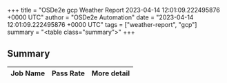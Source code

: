 +++
title = "OSDe2e gcp Weather Report 2023-04-14 12:01:09.222495876 +0000 UTC"
author = "OSDe2e Automation"
date = "2023-04-14 12:01:09.222495876 +0000 UTC"
tags = ["weather-report", "gcp"]
summary = "<table class=\"summary\"></table>"
+++
## Summary

| Job Name | Pass Rate | More detail |
|----------|-----------|-------------|




